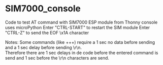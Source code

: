 # SIM7000_console
Code to test AT command with SIM7000 ESP module from Thonny console
uses microPython
Enter "CTRL-START" to restart the SIM module
Enter "CTRL-Z" to send the EOF \x1A character

Notes:
Some commands (like +++) require a 1 sec no data before sending and a 1 sec delay before sending \r\n.<br>
Therefore there are 1 sec delays in de code before the entered command is send and 1 sec before the \r\n characters are send.<br>
